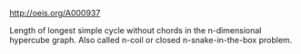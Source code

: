 http://oeis.org/A000937

Length of longest simple cycle without chords in the n-dimensional hypercube graph. Also called n-coil or closed n-snake-in-the-box problem.
